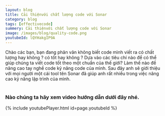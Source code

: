 ```yaml
---
layout: blog
title: Cải thiệnvới chất lượng code với Sonar
category: blog
tags: [effectivecode]
summery: Cải thiệnvới chất lượng code với Sonar
image: /images/blog/quality-code.png
youtubeId: lQYHakgIP9A
---
```

 
Chào các bạn, bạn đang phân vân không biết code mình viết ra có chất lượng hay không ? có tốt hay không ? Dựa vào các tiêu chí nào để
có thể giúp chúng ta viết code tốt theo một chuẩn của thế giới? Làm thế nào để nâng cao tay nghề code kỷ năng code của mình. Sau đây anh
sẽ giới thiệu với mọi người một cái tool tên Sonar đã giúp anh rất nhiều trong việc nâng cao kỷ năng lập trình của mình. 
<br><br>

### Nào chúng ta hãy xem video hướng dẫn dưới đây nhé.

{% include youtubePlayer.html id=page.youtubeId %}